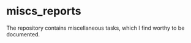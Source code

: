 # miscs_reports
The repository contains miscellaneous tasks, which I find worthy to be documented. 
